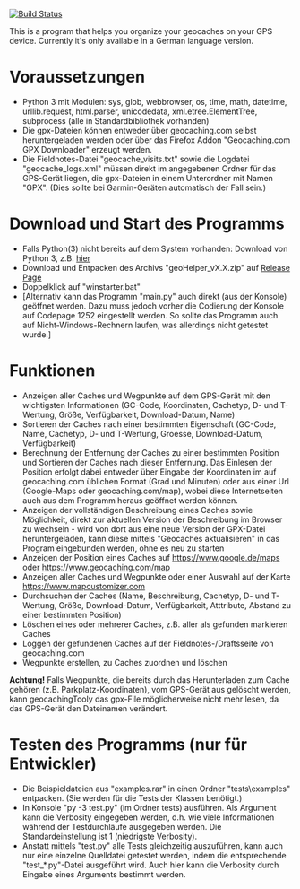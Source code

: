 [![Build Status](https://travis-ci.com/S0S-90/geocachingTooly.svg?branch=master)](https://travis-ci.com/S0S-90/geocachingTooly)

This is a program that helps you organize your geocaches on your GPS device. Currently it's only available in a German language version.


# Voraussetzungen
* Python 3 mit Modulen: sys, glob, webbrowser, os, time, math, datetime, urllib.request, html.parser, unicodedata, xml.etree.ElementTree, subprocess (alle in Standardbibliothek vorhanden)
* Die gpx-Dateien können entweder über geocaching.com selbst heruntergeladen werden oder über das Firefox Addon "Geocaching.com GPX Downloader" erzeugt werden.
* Die Fieldnotes-Datei "geocache_visits.txt" sowie die Logdatei "geocache_logs.xml" müssen direkt im angegebenen Ordner für das GPS-Gerät liegen, 
die gpx-Dateien in einem Unterordner mit Namen "GPX". (Dies sollte bei Garmin-Geräten automatisch der Fall sein.)


# Download und Start des Programms
* Falls Python(3) nicht bereits auf dem System vorhanden: Download von Python 3, z.B. [hier](https://www.python.org/downloads/)
* Download und Entpacken des Archivs "geoHelper_vX.X.zip" auf [Release Page](https://github.com/S0S-90/geocachingTooly/releases) 
* Doppelklick auf "winstarter.bat"
* [Alternativ kann das Programm "main.py" auch direkt (aus der Konsole) geöffnet werden. Dazu muss jedoch vorher die Codierung der Konsole auf Codepage 1252 eingestellt werden.
So sollte das Programm auch auf Nicht-Windows-Rechnern laufen, was allerdings nicht getestet wurde.]


# Funktionen
* Anzeigen aller Caches und Wegpunkte auf dem GPS-Gerät mit den wichtigsten Informationen (GC-Code, Koordinaten, Cachetyp, D- und T-Wertung, Größe, Verfügbarkeit, Download-Datum, Name) 
* Sortieren der Caches nach einer bestimmten Eigenschaft (GC-Code, Name, Cachetyp, D- und T-Wertung, Groesse, Download-Datum, Verfügbarkeit)
* Berechnung der Entfernung der Caches zu einer bestimmten Position und Sortieren der Caches nach dieser Entfernung. Das Einlesen der Position erfolgt dabei entweder über 
Eingabe der Koordinaten im auf geocaching.com üblichen Format (Grad und Minuten) oder aus einer Url (Google-Maps oder geocaching.com/map), wobei diese Internetseiten auch aus dem 
Programm heraus geöffnet werden können.
* Anzeigen der vollständigen Beschreibung eines Caches sowie Möglichkeit, direkt zur aktuellen Version der Beschreibung im Browser zu wechseln - wird von dort aus eine neue Version der 
GPX-Datei heruntergeladen, kann diese mittels "Geocaches aktualisieren" in das Program eingebunden werden, ohne es neu zu starten
* Anzeigen der Position eines Caches auf https://www.google.de/maps oder https://www.geocaching.com/map
* Anzeigen aller Caches und Wegpunkte oder einer Auswahl auf der Karte https://www.mapcustomizer.com
* Durchsuchen der Caches (Name, Beschreibung, Cachetyp, D- und T-Wertung, Größe, Download-Datum, Verfügbarkeit, Atttribute, Abstand zu einer bestimmten Position)
* Löschen eines oder mehrerer Caches, z.B. aller als gefunden markieren Caches
* Loggen der gefundenen Caches auf der Fieldnotes-/Draftsseite von geocaching.com
* Wegpunkte erstellen, zu Caches zuordnen und löschen

**Achtung!** Falls Wegpunkte, die bereits durch das Herunterladen zum Cache gehören (z.B. Parkplatz-Koordinaten), vom GPS-Gerät aus gelöscht werden, kann geocachingTooly das gpx-File 
möglicherweise nicht mehr lesen, da das GPS-Gerät den Dateinamen verändert.


# Testen des Programms (nur für Entwickler)
* Die Beispieldateien aus "examples.rar" in einen Ordner "tests\examples" entpacken. (Sie werden für die Tests der Klassen benötigt.)
* In Konsole "py -3 test.py" (im Ordner tests) ausführen. Als Argument kann die Verbosity eingegeben werden, d.h. wie viele Informationen während der Testdurchläufe ausgegeben werden.
Die Standardeinstellung ist 1 (niedrigste Verbosity).
* Anstatt mittels "test.py" alle Tests gleichzeitig auszuführen, kann auch nur eine einzelne Quelldatei getestet werden, indem die entsprechende "test_*.py"-Datei ausgeführt wird.
Auch hier kann die Verbosity durch Eingabe eines Arguments bestimmt werden.




